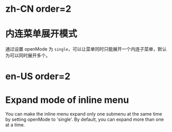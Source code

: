 # zh-CN order=2

# 内连菜单展开模式

通过设置 openMode 为 `single`，可以让菜单同时只能展开一个内连子菜单，默认为可以同时展开多个。

# en-US order=2

# Expand mode of inline menu

You can make the inline menu expand only one submenu at the same time by setting openMode to 'single'. By default, you can expand more than one at a time.

